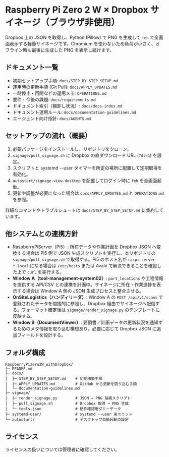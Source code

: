 # Raspberry Pi Zero 2 W × Dropbox サイネージ（ブラウザ非使用）

Dropbox 上の JSON を取得し、Python (Pillow) で PNG を生成して `feh` で全画面表示する軽量サイネージです。Chromium を使わないため負荷が小さく、オフライン時も最後に生成した PNG を表示し続けます。

## ドキュメント一覧
- 初期セットアップ手順: `docs/STEP_BY_STEP_SETUP.md`
- 運用時の更新手順 (Git Pull): `docs/APPLY_UPDATES.md`
- 一時停止・再開などの運用メモ: `OPERATIONS.md`
- 要件・今後の課題: `docs/requirements.md`
- ドキュメント索引（棚卸し状況）: `docs/docs-index.md`
- ドキュメント運用ルール: `docs/documentation-guidelines.md`
- エージェント向け指針: `docs/AGENTS.md`

## セットアップの流れ（概要）
1. 必要パッケージをインストールし、リポジトリをクローン。
2. `signage/pull_signage.sh` に Dropbox の直ダウンロード URL (`?dl=1`) を設定。
3. スクリプトと systemd --user タイマーを所定の場所に配置して定期取得を有効化。
4. `autostart/signage-view.desktop` を配置してログイン時に `feh` を全画面起動。
5. 更新や調整が必要になった場合は `docs/APPLY_UPDATES.md` と `OPERATIONS.md` を参照。

詳細なコマンドやトラブルシュートは `docs/STEP_BY_STEP_SETUP.md` に集約しています。

## 他システムとの連携方針
- RaspberryPiServer（Pi5）: 所在データや作業計画を Dropbox JSON へ変換する場合は Pi5 側で JSON 生成スクリプトを実行し、本リポジトリの `signage/pull_signage.sh` で取得する。Pi5 のホスト名が `raspi-server-*.local` になる場合は `/etc/hosts` または Avahi で解決できることを確認した上で `curl` を実行する。
- **Window A（tool-management-system02）**: `part_locations` や工程情報を提供する API/CSV との連携を計画中。サイネージに所在・作業進捗を表示する場合は Window A 側の JSON 生成プロセスと整合させる。
- **OnSiteLogistics（ハンディリーダ）**: Window A の `POST /api/v1/scans` で登録されたデータを間接的に参照し、Dropbox 経由でサイネージへ配信する。フォーマット確定後は `signage/render_signage.py` のテンプレートに反映する。
- **Window B（DocumentViewer）**: 要領書／計画データの更新状況を通知するためのメタ情報を取り込む構想あり。必要に応じて Dropbox JSON に追加フィールドを設計する。

## フォルダ構成
```
RaspberryPizero2W_withDropbox/
├─ README.md
├─ docs/
│  ├─ STEP_BY_STEP_SETUP.md    # 初期構築手順
│  ├─ APPLY_UPDATES.md         # GitHub から更新を取り込む手順
│  └─ documentation-guidelines.md
├─ signage/
│  ├─ render_signage.py        # JSON → PNG 描画スクリプト
│  ├─ pull_signage.sh          # Dropbox 取得 → PNG 生成
│  └─ tools.json               # 動作確認用ダミーデータ
├─ systemd-user/               # systemd --user 用ユニット
└─ autostart/                  # デスクトップ自動起動の設定
```

## ライセンス
ライセンスの扱いについては管理者に確認してください。

